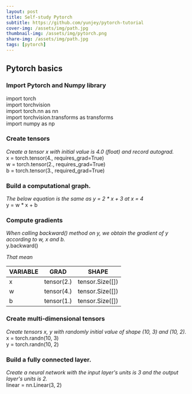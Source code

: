 ```yaml
---
layout: post
title: Self-study Pytorch
subtitle: https://github.com/yunjey/pytorch-tutorial
cover-img: /assets/img/path.jpg
thumbnail-img: /assets/img/pytorch.png
share-img: /assets/img/path.jpg
tags: [pytorch]
---
```


## Pytorch basics

### Import Pytorch and Numpy library
import torch  
import torchvision  
import torch.nn as nn  
import torchvision.transforms as transforms  
import numpy as np  

### Create tensors 
_Create a tensor x with initial value is 4.0 (float) and record autograd._  
x = torch.tensor(4., requires_grad=True)   
w = torch.tensor(2., 
requires_grad=True)  
b = torch.tensor(3., required_grad=True)  

### Build a computational graph.
_The below equation is the same as y = 2 * x + 3 at x = 4_  
y = w * x + b 

### Compute gradients
_When calling backward() method on y, we obtain the gradient of y according to w, x and b._  
y.backward()  

_That mean_  

 VARIABLE | GRAD | SHAPE  
----------|------|------    
x|tensor(2.)|tensor.Size([])  
w|tensor(4.)|tensor.Size([])  
b|tensor(1.)|tensor.Size([])

### Create multi-dimensional tensors
_Create tensors x, y with randomly initial value of shape (10, 3) and (10, 2)._  
x = torch.randn(10, 3)  
y = torch.randn(10, 2)  

### Build a fully connected layer.
_Create a neural network with the input layer's units is 3 and the output layer's units is 2._  
linear = nn.Linear(3, 2)  


